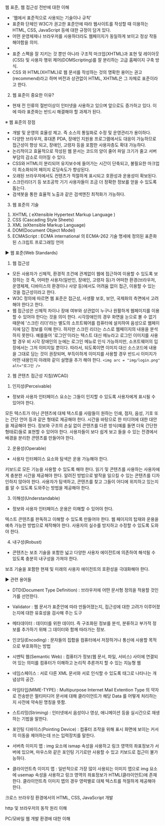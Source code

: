 웹 표준, 웹 접근성 전반에 대한 이해

 - '웹에서 표준적으로 사용되는 기술이나 규칙'
 - 표준화 단체인 W3C가 권고한 표준안에 따라 웹사이트를 작성할 때 이용하는 HTML, CSS, JavaScript 등에 대한 규정이 담겨 있다.
 - 어떤 운영체제나 브라우저를 사용하더라도 웹페이지가 동일하게 보이고 정상 작동해야함을 의미.
 - 
 - 표준 스펙을 잘 지키는 것 뿐만 아니라 구조적 마크업(XHTML)과 표현 및 레이아웃(CSS) 및 사용자 행위 제어(DOMScripting)를 잘 분리하는 고급 홈페이지 구축 방식.
 - CSS 와 HTML(XHTML)로 웹 문서를 작성하는 것의 명확한 용어는 권고(recommend)라고 하며 버전과 상관없이 HTML, XHTML은 그 자체로 표준이라고 한다.

2. 웹 표준이 중요한 이유?
 - 현재 전 인류의 절반이상이 인터넷을 사용하고 있으며 앞으로도 증가하고 있다. 이에 따라 표준화는 반드시 해결해야 할 과제가 된다.

※ 웹 표준의 장점 

 - 개발 및 운영의 효율성 제고. 즉 소스의 통일화로 수정 및 운영관리가 용이하다.
 - 다양한 브라우저, 휴대폰 PDA, 장애인 지원용 프로그램에서도 대응이 가능하므로 접근성이 향상 되고, 장애인, 고령자 등을 포함한 사용자층도 확대 가능하다. 
 - 논리적이고 효율적으로 작성된 웹 문서는 코드의 양이 줄어 파일 크기가 줄고 서버부담의 감소로 이어질 수 있다.
 - CSS와 HTML이 분리되어 유지보수에 들어가는 시간이 단축되고, 불필요한 마크업이 최소화되어 페이지 로딩속도가 향상된다.
 - 오래된 브라우저에서도 컨텐츠가 적절하게 표시되고 호환성과 운용성이 확보된다. 
 - 스크린리더기 등 보조공학 기기 사용자들이 조금 더 정확한 정보를 얻을 수 있도록 돕는다. 
 - 검색봇을 통한 효율적 노출과 같은 검색엔진 최적화가 가능하다. 

 

3. 웹 표준의 기술
1) XHTML ( eXtensible Hypertext Markup Language ) 
2) CSS (Cascading Style Sheets) 
3) XML (eXtensible Markup Language) 
4) DOM(Document Object Model) 
5) ECMAScript : ECMA international 의 ECMA-262 기술 명세에 정의된 표준화된 스크립트 프로그래밍 언어 


▶ 웹 표준(Web Standards)
1. 웹 접근성
 - 모든 사용자가 신체적, 환경적 조건에 관계없이 웹에 접근하여 이용할 수 있도록 보장하는 것
   즉, 어떠한 사용자(일반인, 장애인, 고령자 등)가 어떠한 환경(브라우저, 운영체제, 디바이스의 환경이나 사양 등)에서도 어려움 없이 접근, 이용할 수 있는 것을 접근성이라고 한다.
 - W3C 정의에 따르면 웹 표준은 접근성, 사생활 보호, 보안, 국제화의 측면에서 고려해야 한다고 한다.
 - 웹 접근성은 신체적 차이나 장애 여부와 상관없이 누구나 원활하게 웹페이지를 이용할 수 있어야 한다는 것을 의미 한다.
   시각장애인의 경우 화면을 눈으로 볼 수 없기 때문에 '스크린 리더'라는 별도의 소프트웨어를 컴퓨터에 설치하여 음성으로 웹페이지에 담긴 정보를 이해 한다.
   하지만 스크린 리더는 스스로 웹페이지의 내용을 분석하지 못한다.
   예를들어 '로그인'이라는 텍스트 대신 메뉴라고 로그인 이미지를 사용할 경우 비 시각 장애인의 눈에는 로그인 메뉴로 인식 가능하지만, 소프트웨어의 입장에서는 그저 이미지일 뿐이다.
   따라서, 되도록이면 이미지 대신 소스코드에 내용을 그대로 담는 것이 권장되며, 부득이하게 이미지를 사용할 경우 반드시 이미지가 어떤 내용인지 아래와 같이 설명을 추가 해야 한다.
``` <img arc = "img/login.png" alt="로그인 /> ```

2. 웹 콘텐츠 접근성 지침(WCAG)
1) 인지성(Perceivable)
 - 정보와 사용자 인터페이스 요소는 그들이 인지할 수 있도록 사용자에게 표시될 수 있어야 한다.

모든 텍스트가 아닌 콘텐츠에 대체 텍스트를 사람들이 원하는 인쇄, 점자, 음성, 기호 또는 간단 언어 등과 같은 형태로 제공해야 한다.
시간을 바탕으로 한 미디어에 대한 대안을 제공해야 한다.
정보와 구조의 손실 없이 콘텐츠를 다른 방식(예를 들면 더욱 간단한 형태로)들로 표현할 수 있어야 한다.
사용자들이 보다 쉽게 보고 들을 수 있는 전경에서 배경을 분리한 콘텐츠를 만들어야 한다.

2) 운용성(Operable)
 - 사용자 인터페이스 요소와 탐색은 운용 가능해야 한다.

키보드로 모든 기능을 사용할 수 있도록 해야 한다.
읽기 및 콘텐츠를 사용하는 사용자에게 충분한 시간을 제공해야 한다.
알려진 방법으로 발작을 일으킬 수 있는 콘텐츠를 디자인하지 않아야 한다.
사용자가 탐색하고, 콘텐츠를 찾고 그들이 어디에 위치하고 있는지를 알 수 있도록 도와주는 방법을 제공해야 한다.

3) 이해성(Understandable)
 - 정보와 사용자 인터페이스 운용은 이해할 수 있어야 한다.

텍스트 콘텐츠를 판독하고 이해할 수 있도록 만들어야 한다.
웹 페이지의 탑재와 운용을 예측 가능한 방법으로 제작해야 한다.
사용자의 실수를 방지하고 수정할 수 있도록 도와야 한다.

4) 내구성(Robust)
 - 콘텐츠는 보조 기술을 포함한 넓고 다양한 사용자 에이전트에 의존하여 해석될 수 있도록 충분히 내구성을 가져야 한다.

보조 기술을 포함한 현재 및 미래의 사용자 에이전트의 호환성을 극대화해야 한다.

▶ 관련 용어들
 - DTD(Document Type Definition) : 브라우저에 어떤 문서형 정의을 적용할 것인가를 선언한다.


 - Validator : 웹 문서가 표준안에 따라 만들어졌는지, 접근성에 대한 고려가 이루어졌는지에 대한 유효성을 검사해 주는 도구


 - 메타데이터 : 데이터를 위한 데이터. 즉 구조화된 정보를 분석, 분류하고 부가적 정보를 추가하기 위해 그 데이터와 함께 따라가는 정보.


 - 인코딩(Encoding) : 문자들의 집합을 컴퓨터에서 저장하거나 통신에 사용할 목적으로 부호화하는 방법


 - 시멘틱 웹(Semantic Web) : 컴퓨터가 정보(웹 문서, 파일, 서비스) 사이에 연결되어 있는 의미를 컴퓨터가 이해하고 논리적 추론까지 할 수 있는 지능형 웹


 - 네임스페이스 : 서로 다른 XML 문서와 서로 인식할 수 있도록 태그로 나타나는 개념상의 공간.


 - 마임타입(MIME-TYPE) : Multipurpose Internet Mail Extention Type 의 약자로 전송받은 멀티미디어 문서에 대해 클라이언트가 해당 Data 를 어떻게 처리하는지 사전에 약속된 명칭을 뜻함.


 - 스트리밍(Striming) : 인터넷에서 음성이나 영상, 애니메이션 등을 실시간으로 재생하는 기법을 말한다.


 - 포인팅 디바이스(Pointing Device) : 컴퓨터 조작을 위해 표시 화면에 보이는 커서의 이동을 제어하는데 쓰는 입력장치를 말한다.


 - 서버측 이미지 맵 : img 요소에 ismap 속성을 사용하고 링크 영역의 좌표정보가 서버에 있으며, 마우스와 같은 포인팅 기기로만 사용할 수 있고 키보드로 접근이 불가능하다.


 - 클라이언트측 이미지 맵 : 일반적으로 가장 많이 사용되는 이미지 맵으로 img 요소에 usemap 속성을 사용하고 링크 영역의 좌표정보가 HTML(클라이언트)에 존재한다.    클라이언트측 이미지 맵의 경우 영력별로 대체 텍스트를 적절하게 제공해야 한다.





크로스 브라우징 환경에서의 HTML, CSS, JavaScript 개발


http 및 브라우저의 동작 원리 이해


PC/모바일 웹 개발 환경에 대한 이해
